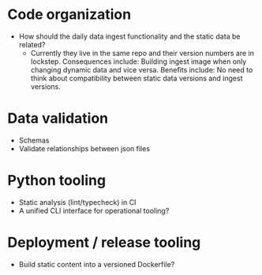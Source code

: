 # Code organization

* How should the daily data ingest functionality and the static data be related?
  * Currently they live in the same repo and their version numbers are in lockstep.
    Consequences include: Building ingest image when only changing dynamic data and
    vice versa. Benefits include: No need to think about compatibility between static
    data versions and ingest versions.


# Data validation

* Schemas
* Validate relationships between json files


# Python tooling

* Static analysis (lint/typecheck) in CI
* A unified CLI interface for operational tooling?


# Deployment / release tooling

* Build static content into a versioned Dockerfile?
